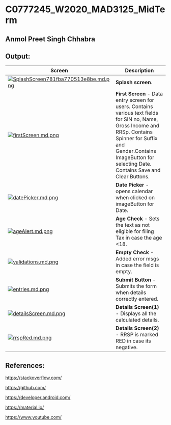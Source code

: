 # C0777245_W2020_MAD3125_MidTerm
## Anmol Preet Singh Chhabra
## Output:
|Screen|Description|
|------|-----------|
|[![SplashScreen781fba770513e8be.md.png](https://s6.gifyu.com/images/SplashScreen781fba770513e8be.md.png)](https://gifyu.com/image/lNKO) | **Splash screen**.|
|[![firstScreen.md.png](https://s6.gifyu.com/images/firstScreen.md.png)](https://gifyu.com/image/lNKt) | **First Screen** - Data entry screen for users. Contains various text fields for SIN no, Name, Gross Income and RRSp. Contains Spinner for Suffix and Gender.Contains ImageButton for selecting Date. Contains Save and Clear Buttons.|
|[![datePicker.md.png](https://s6.gifyu.com/images/datePicker.md.png)](https://gifyu.com/image/lNKD)| **Date Picker** - opens calendar when clicked on imageButton for Date.|
|[![ageAlert.md.png](https://s6.gifyu.com/images/ageAlert.md.png)](https://gifyu.com/image/lNK1) | **Age Check** - Sets the text as not eligible for filing Tax in case the age <18.|
|[![validations.md.png](https://s6.gifyu.com/images/validations.md.png)](https://gifyu.com/image/lNKB) | **Empty Check** - Added error msgs in case the field is empty.|
|[![entries.md.png](https://s6.gifyu.com/images/entries.md.png)](https://gifyu.com/image/lNKo)| **Submit Button** - Submits the form when details correctly entered.|
|[![detailsScreen.md.png](https://s6.gifyu.com/images/detailsScreen.md.png)](https://gifyu.com/image/lNK5) | **Details Screen(1)** - Displays all the calculated details.|
|[![rrspRed.md.png](https://s6.gifyu.com/images/rrspRed.md.png)](https://gifyu.com/image/lNKA) | **Details Screen(2)** - RRSP is marked RED in case its negative.|
## References:
https://stackoverflow.com/

https://github.com/

https://developer.android.com/

https://material.io/

https://www.youtube.com/
